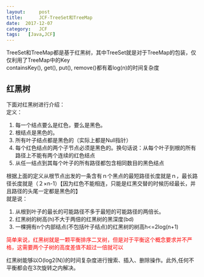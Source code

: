 ```yaml
---
layout:     post
title:      JCF-TreeSet和TreeMap
date:  2017-12-07
category:   JCF
tags:   [Java,JCF]
---
```

TreeSet和TreeMap都是基于红黑树，其中TreeSet就是对于TreeMap的包装，仅仅利用了TreeMap中的Key      
containsKey(), get(), put(), remove()都有着log(n)的时间复杂度  
  
红黑树  
---

下面对红黑树进行介绍：  
定义：  
1. 每一个结点要么是红色，要么是黑色。
2. 根结点是黑色的。
3. 所有叶子结点都是黑色的（实际上都是Null指针）
4. 每个红色结点的两个子节点必须是黑色的。换句话说：从每个叶子到根的所有路径上不能有两个连续的红色结点
5. 从任一结点到其每个叶子的所有路径都包含相同数目的黑色结点
  
根据上面的定义从根节点出发的一条含有ｎ个黑点的最短路径长度就是ｎ，最长路径长度就是（２×n-1）【因为红色不能相连，只能是红黑交替的时候历经最长，并且路径的头尾一定都是黑色的】      
就是说：
1. 从根到叶子的最长的可能路径不多于最短的可能路径的两倍长。
2. 红黑树的树高(h)不大于两倍的红黑树的黑深度(bd)
3. 一棵拥有n个内部结点(不包括叶子结点)的红黑树的树高h<=2log(n+1)  
  
<font color=red>简单来说，红黑树就是一颗平衡排序二叉树，但是对于平衡这个概念要求并不严格，这需要两个子树的高度差值不超过一倍就可以</font>  
     
红黑树能够以O(log2(N))的时间复杂度进行搜索、插入、删除操作。此外,任何不平衡都会在3次旋转之内解决。